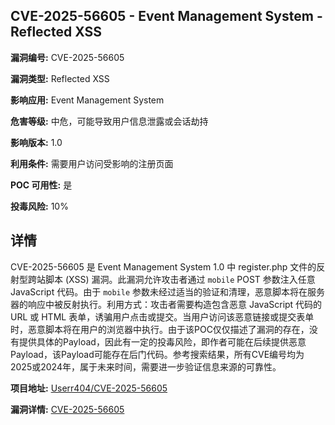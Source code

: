 ## CVE-2025-56605 - Event Management System - Reflected XSS

**漏洞编号:** CVE-2025-56605

**漏洞类型:** Reflected XSS

**影响应用:** Event Management System

**危害等级:** 中危，可能导致用户信息泄露或会话劫持

**影响版本:** 1.0

**利用条件:** 需要用户访问受影响的注册页面

**POC 可用性:** 是

**投毒风险:** 10%

## 详情

CVE-2025-56605 是 Event Management System 1.0 中 register.php 文件的反射型跨站脚本 (XSS) 漏洞。此漏洞允许攻击者通过 `mobile` POST 参数注入任意 JavaScript 代码。由于 `mobile` 参数未经过适当的验证和清理，恶意脚本将在服务器的响应中被反射执行。利用方式：攻击者需要构造包含恶意 JavaScript 代码的 URL 或 HTML 表单，诱骗用户点击或提交。当用户访问该恶意链接或提交表单时，恶意脚本将在用户的浏览器中执行。由于该POC仅仅描述了漏洞的存在，没有提供具体的Payload，因此有一定的投毒风险，即作者可能在后续提供恶意Payload，该Payload可能存在后门代码。参考搜索结果，所有CVE编号均为2025或2024年，属于未来时间，需要进一步验证信息来源的可靠性。

**项目地址:** [Userr404/CVE-2025-56605](https://github.com/Userr404/CVE-2025-56605)

**漏洞详情:** [CVE-2025-56605](https://nvd.nist.gov/vuln/detail/CVE-2025-56605)